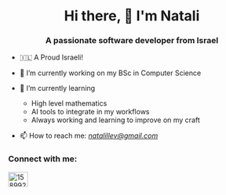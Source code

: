 <h1 align="center">Hi there, 👋  I'm Natali</h1>
<h3 align="center">A passionate software developer from Israel</h3>

- 🇮🇱 A Proud Israeli!
- 🔭 I’m currently working on my BSc in Computer Science
- 🌱 I’m currently learning
  - High level mathematics
  - AI tools to integrate in my workflows
  - Always working and learning to improve on my craft
  
- 📫 How to reach me: *natalillev@gmail.com*


<h3 align="left">Connect with me:</h3>
<p align="left">
<a href="https://stackoverflow.com/users/15899290" target="blank"><img align="center" src="https://raw.githubusercontent.com/rahuldkjain/github-profile-readme-generator/master/src/images/icons/Social/stack-overflow.svg" alt="15899290" height="30" width="40" /></a>
<a href=""
</p>
